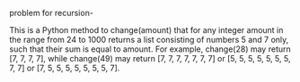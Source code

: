 problem for recursion-

This is a Python method to change(amount) that for any integer amount in the range from 24 to 1000 returns a list consisting of numbers 5 and 7 only, such that their sum is equal to amount. For example, change(28) may return [7, 7, 7, 7], while change(49) may return [7, 7, 7, 7, 7, 7, 7] or [5, 5, 5, 5, 5, 5, 5, 7, 7] or [7, 5, 5, 5, 5, 5, 5, 5, 7].